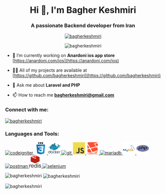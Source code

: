 <h1 align="center">Hi 👋, I'm Bagher Keshmiri</h1>
<h3 align="center">A passionate Backend developer from Iran</h3>

<p align="center">
<a href="https://github.com/ryo-ma/github-profile-trophy">
    <img src="https://github-profile-trophy.vercel.app/?username=bagherkeshmiri" alt="bagherkeshmiri" />
</a> 
</p>

<p align="center">
<img src="https://komarev.com/ghpvc/?username=bagherkeshmiri&label=Profile%20views&color=brightgreen&style=flat" alt="bagherkeshmiri" /> 
</p>

- 🔭 I’m currently working on **Anardoni ios app store** [https://anardoni.com/ios](https://anardoni.com/ios)

- 👨‍💻 All of my projects are available at [https://github.com/bagherkeshmiri](https://github.com/bagherkeshmiri)

- 💬 Ask me about **Laravel and PHP**

- 📫 How to reach me **bagherkeshmiri@gmail.com**

<h3 align="left">Connect with me:</h3>
<p align="left">
<a href="https://linkedin.com/in/bagherkeshmiri" target="blank"><img align="center" src="https://raw.githubusercontent.com/rahuldkjain/github-profile-readme-generator/master/src/images/icons/Social/linked-in-alt.svg" alt="bagherkeshmiri" height="30" width="40" /></a>
</p>

<h3 align="left">Languages and Tools:</h3>

<p align="left">
<a href="https://codeigniter.com" target="_blank" rel="noreferrer"> 
    <img src="https://cdn.worldvectorlogo.com/logos/codeigniter.svg" alt="codeigniter" width="40" height="40"/> 
</a> 

<a href="https://www.w3schools.com/css/" target="_blank" rel="noreferrer"> 
    <img src="https://raw.githubusercontent.com/devicons/devicon/master/icons/css3/css3-original-wordmark.svg" alt="css3" width="40" height="40"/> 
</a> 

<a href="https://www.docker.com/" target="_blank" rel="noreferrer"> 
    <img src="https://raw.githubusercontent.com/devicons/devicon/master/icons/docker/docker-original-wordmark.svg" alt="docker" width="40" height="40"/> 
</a> 

<a href="https://git-scm.com/" target="_blank" rel="noreferrer"> 
    <img src="https://www.vectorlogo.zone/logos/git-scm/git-scm-icon.svg" alt="git" width="40" height="40"/> 
</a> 

<a href="https://developer.mozilla.org/en-US/docs/Web/JavaScript" target="_blank" rel="noreferrer"> 
    <img src="https://raw.githubusercontent.com/devicons/devicon/master/icons/javascript/javascript-original.svg" alt="javascript" width="40" height="40"/> 
</a> 

<a href="https://laravel.com/" target="_blank" rel="noreferrer"> 
    <img src="https://raw.githubusercontent.com/devicons/devicon/master/icons/laravel/laravel-plain-wordmark.svg" alt="laravel" width="40" height="40"/> 
</a> 

<a href="https://mariadb.org/" target="_blank" rel="noreferrer"> 
    <img src="https://www.vectorlogo.zone/logos/mariadb/mariadb-icon.svg" alt="mariadb" width="40" height="40"/> 
</a> 

<a href="https://www.mysql.com/" target="_blank" rel="noreferrer"> 
    <img src="https://raw.githubusercontent.com/devicons/devicon/master/icons/mysql/mysql-original-wordmark.svg" alt="mysql" width="40" height="40"/> 
</a> 

<a href="https://www.php.net" target="_blank" rel="noreferrer"> 
    <img src="https://raw.githubusercontent.com/devicons/devicon/master/icons/php/php-original.svg" alt="php" width="40" height="40"/> 
</a> 

<a href="https://postman.com" target="_blank" rel="noreferrer"> 
    <img src="https://www.vectorlogo.zone/logos/getpostman/getpostman-icon.svg" alt="postman" width="40" height="40"/> 
</a> 

<a href="https://redis.io" target="_blank" rel="noreferrer"> 
    <img src="https://raw.githubusercontent.com/devicons/devicon/master/icons/redis/redis-original-wordmark.svg" alt="redis" width="40" height="40"/> 
</a> 

<a href="https://www.selenium.dev" target="_blank" rel="noreferrer"> 
    <img src="https://raw.githubusercontent.com/detain/svg-logos/780f25886640cef088af994181646db2f6b1a3f8/svg/selenium-logo.svg" alt="selenium" width="40" height="40"/> 
</a> 

</p>

<img align="left" src="https://github-readme-stats.vercel.app/api/top-langs?username=bagherkeshmiri&show_icons=true&locale=en&layout=compact" alt="bagherkeshmiri" />

<p>&nbsp;<img align="center" src="https://github-readme-stats.vercel.app/api?username=bagherkeshmiri&show_icons=true&locale=en" alt="bagherkeshmiri" /></p>

<p><img align="center" src="https://github-readme-streak-stats.herokuapp.com/?user=bagherkeshmiri&" alt="bagherkeshmiri" /></p>

